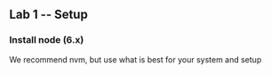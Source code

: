 ## Lab 1 -- Setup

### Install node (6.x)
We recommend nvm, but use what is best for your system and setup
